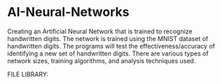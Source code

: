 # AI-Neural-Networks
Creating an Artificial Neural Network that is trained to recognize handwritten digits. The network is trained using the MNIST dataset of handwritten digits. The programs will test the effectiveness/accuracy of identifying a new set of handwritten digits. There are various types of network sizes, training algorithms, and analysis techniques used. 

FILE LIBRARY:

